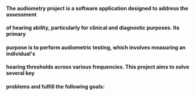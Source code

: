 #### The audiometry project is a software application designed to address the assessment
#### of hearing ability, particularly for clinical and diagnostic purposes. Its primary
#### purpose is to perform audiometric testing, which involves measuring an individual's
#### hearing thresholds across various frequencies. This project aims to solve several key
#### problems and fulfill the following goals:
